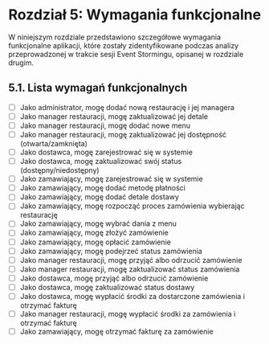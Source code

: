 # Rozdział 5: Wymagania funkcjonalne

W niniejszym rozdziale przedstawiono szczegółowe wymagania funkcjonalne aplikacji, które zostały zidentyfikowane podczas
analizy przeprowadzonej w trakcie sesji Event Stormingu, opisanej w rozdziale drugim.

## 5.1. Lista wymagań funkcjonalnych

- [ ] Jako administrator, mogę dodać nową restaurację i jej managera
- [ ] Jako manager restauracji, mogę zaktualizować jej detale
- [ ] Jako manager restauracji, mogę dodać nowe menu
- [ ] Jako manager restauracji, mogę zaktualizować jej dostępność (otwarta/zamknięta)
- [ ] Jako dostawca, mogę zarejestrować się w systemie
- [ ] Jako dostawca, mogę zaktualizować swój status (dostępny/niedostępny)
- [ ] Jako zamawiający, mogę zarejestrować się w systemie
- [ ] Jako zamawiający, mogę dodać metodę płatności
- [ ] Jako zamawiający, mogę dodać detale dostawy
- [ ] Jako zamawiający, mogę rozpocząć proces zamówienia wybierając restaurację
- [ ] Jako zamawiający, mogę wybrać dania z menu
- [ ] Jako zamawiający, mogę złożyć zamówienie
- [ ] Jako zamawiający, mogę opłacić zamówienie
- [ ] Jako zamawiający, mogę podejrzeć status zamówienia
- [ ] Jako manager restauracji, mogę przyjąć albo odrzucić zamówienie
- [ ] Jako manager restauracji, mogę zaktualizować status zamówienia
- [ ] Jako dostawca, mogę przyjąć albo odrzucić zamówienie
- [ ] Jako dostawca, mogę zaktualizować status dostawy
- [ ] Jako dostawca, mogę wypłacić środki za dostarczone zamówienia i otrzymać fakturę
- [ ] Jako manager restauracji, mogę wypłacić środki za zamówienia i otrzymać fakturę
- [ ] Jako zamawiający, mogę otrzymać fakturę za zamówienie
